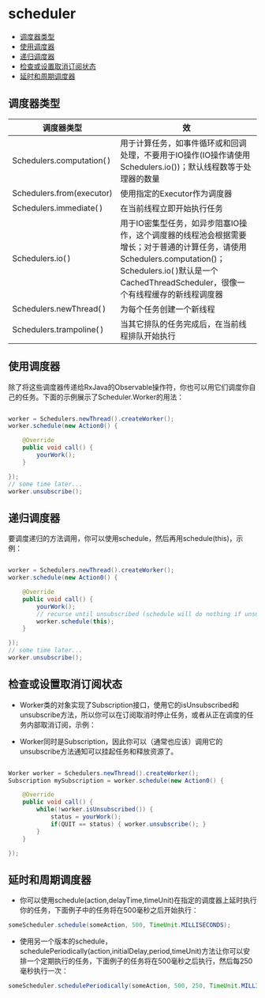 # scheduler

- [调度器类型](#调度器类型)
- [使用调度器](#使用调度器)
- [递归调度器](#递归调度器)
- [检查或设置取消订阅状态](#检查或设置取消订阅状态)
- [延时和周期调度器](#延时和周期调度器)

## 调度器类型

调度器类型 | 效
------|------
Schedulers.computation( )   | 用于计算任务，如事件循环或和回调处理，不要用于IO操作(IO操作请使用Schedulers.io())；默认线程数等于处理器的数量
Schedulers.from(executor)   | 使用指定的Executor作为调度器
Schedulers.immediate( )     | 在当前线程立即开始执行任务
Schedulers.io( )    | 用于IO密集型任务，如异步阻塞IO操作，这个调度器的线程池会根据需要增长；对于普通的计算任务，请使用Schedulers.computation()；Schedulers.io( )默认是一个CachedThreadScheduler，很像一个有线程缓存的新线程调度器
Schedulers.newThread( ) | 为每个任务创建一个新线程
Schedulers.trampoline( )    | 当其它排队的任务完成后，在当前线程排队开始执行

## 使用调度器

除了将这些调度器传递给RxJava的Observable操作符，你也可以用它们调度你自己的任务。下面的示例展示了Scheduler.Worker的用法：

```java

worker = Schedulers.newThread().createWorker();
worker.schedule(new Action0() {

    @Override
    public void call() {
        yourWork();
    }

});
// some time later...
worker.unsubscribe();

```

## 递归调度器

要调度递归的方法调用，你可以使用schedule，然后再用schedule(this)，示例：

```java

worker = Schedulers.newThread().createWorker();
worker.schedule(new Action0() {

    @Override
    public void call() {
        yourWork();
        // recurse until unsubscribed (schedule will do nothing if unsubscribed)
        worker.schedule(this);
    }

});
// some time later...
worker.unsubscribe();

```

## 检查或设置取消订阅状态

- Worker类的对象实现了Subscription接口，使用它的isUnsubscribed和unsubscribe方法，所以你可以在订阅取消时停止任务，或者从正在调度的任务内部取消订阅，示例：

- Worker同时是Subscription，因此你可以（通常也应该）调用它的unsubscribe方法通知可以挂起任务和释放资源了。

```java

Worker worker = Schedulers.newThread().createWorker();
Subscription mySubscription = worker.schedule(new Action0() {

    @Override
    public void call() {
        while(!worker.isUnsubscribed()) {
            status = yourWork();
            if(QUIT == status) { worker.unsubscribe(); }
        }
    }

});

```

## 延时和周期调度器

- 你可以使用schedule(action,delayTime,timeUnit)在指定的调度器上延时执行你的任务，下面例子中的任务将在500毫秒之后开始执行：

```java
someScheduler.schedule(someAction, 500, TimeUnit.MILLISECONDS);
```

- 使用另一个版本的schedule，schedulePeriodically(action,initialDelay,period,timeUnit)方法让你可以安排一个定期执行的任务，下面例子的任务将在500毫秒之后执行，然后每250毫秒执行一次：

```java
someScheduler.schedulePeriodically(someAction, 500, 250, TimeUnit.MILLISECONDS);
```